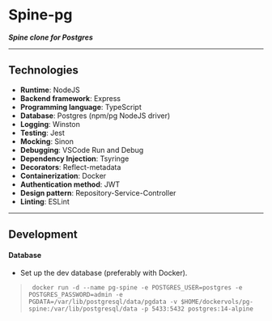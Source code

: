 # Spine-pg

***Spine clone for Postgres***

---

## Technologies

- **Runtime**: NodeJS
- **Backend framework**: Express
- **Programming language**: TypeScript
- **Database**: Postgres (npm/pg NodeJS driver)
- **Logging**: Winston
- **Testing**: Jest
- **Mocking**: Sinon
- **Debugging**: VSCode Run and Debug
- **Dependency Injection**: Tsyringe
- **Decorators**: Reflect-metadata
- **Containerization**: Docker
- **Authentication method**: JWT
- **Design pattern**: Repository-Service-Controller
- **Linting**: ESLint

---

## Development

#### Database
* Set up the dev database (preferably with Docker).
> ``` docker run -d --name pg-spine -e POSTGRES_USER=postgres -e POSTGRES_PASSWORD=admin -e PGDATA=/var/lib/postgresql/data/pgdata -v $HOME/dockervols/pg-spine:/var/lib/postgresql/data -p 5433:5432 postgres:14-alpine```
